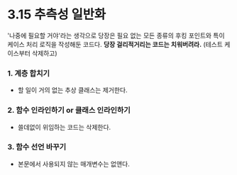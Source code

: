 # 3.15 추측성 일반화

'나중에 필요할 거야'라는 생각으로 당장은 필요 없는 모든 종류의 후킹 포인트와 특이 케이스 처리 로직을 작성해둔 코드다.
**당장 걸리적거리는 코드는 치워버려라.** (테스트 케이스부터 삭제하고)

### 1. 계층 합치기
- 할 일이 거의 없는 추상 클래스는 제거한다.
### 2. 함수 인라인하기 or 클래스 인라인하기
- 쓸데없이 위임하는 코드는 삭제한다.
### 3. 함수 선언 바꾸기
- 본문에서 사용되지 않는 매개변수는 없앤다.

